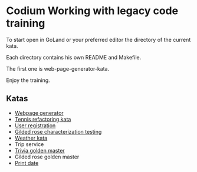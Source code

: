 # Codium Working with legacy code training
To start open in GoLand or your preferred editor the directory of the current kata.

Each directory contains his own README and Makefile.

The first one is web-page-generator-kata.

Enjoy the training.

## Katas
- [Webpage generator](./web-page-generator-kata)
- [Tennis refactoring kata](./tennis-refactoring-kata)
- [User registration](./user-registration-refactoring-kata)
- [Gilded rose characterization testing](./gilded-rose-characterization-testing)
- [Weather kata](./weather-kata)
- Trip service
- [Trivia golden master](./trivia)
- Gilded rose golden master
- [Print date](./print-date)